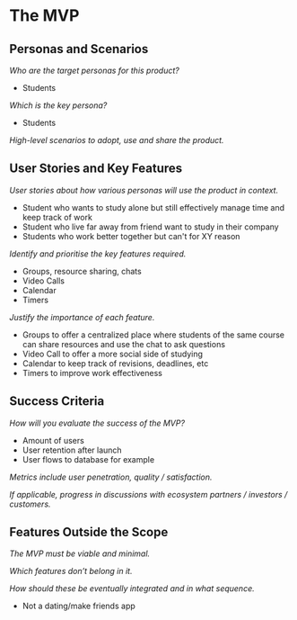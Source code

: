 # The MVP

## Personas and Scenarios

*Who are the target personas for this product?*

- Students

*Which is the key persona?*

- Students

*High-level scenarios to adopt, use and share the product.*


## User Stories and Key Features

*User stories about how various personas will use the product in context.*

- Student who wants to study alone but still effectively manage time and keep track of work 
- Student who live far away from friend want to study in their company 
- Students who work better together but can't for XY reason 

*Identify and prioritise the key features required.*

- Groups, resource sharing, chats
- Video Calls
- Calendar
- Timers

*Justify the importance of each feature.*

- Groups to offer a centralized place where students of the same course can share resources and use the chat to ask questions
- Video Call to offer a more social side of studying
- Calendar to keep track of revisions, deadlines, etc
- Timers to improve work effectiveness

## Success Criteria

*How will you evaluate the success of the MVP?*

- Amount of users
- User retention after launch
- User flows to database for example

*Metrics include user penetration, quality / satisfaction.*

*If applicable, progress in discussions with ecosystem partners / investors / customers.*

## Features Outside the Scope

*The MVP must be viable and minimal.*

*Which features don’t belong in it.*

*How should these be eventually integrated and in what sequence.*

- Not a dating/make friends app
